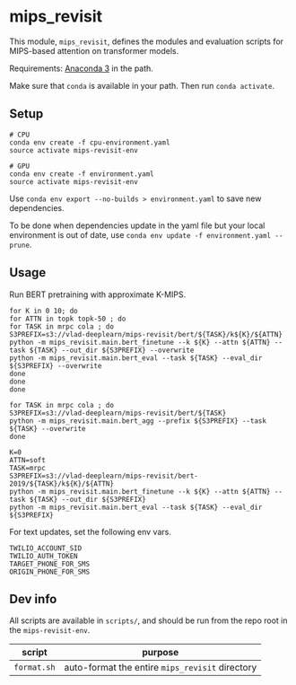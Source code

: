 # mips_revisit

This module, `mips_revisit`, defines the modules and evaluation scripts for MIPS-based
attention on transformer models.

Requirements: [Anaconda 3](https://www.anaconda.com/distribution/) in the path.

Make sure that `conda` is available in your path. Then run `conda activate`.

## Setup

```
# CPU
conda env create -f cpu-environment.yaml
source activate mips-revisit-env

# GPU
conda env create -f environment.yaml
source activate mips-revisit-env
```

Use `conda env export --no-builds > environment.yaml` to save new dependencies.

To be done when dependencies update in the yaml file but your local environment is out of date, use `conda env update -f environment.yaml --prune`.

## Usage

Run BERT pretraining with approximate K-MIPS.
```
for K in 0 10; do 
for ATTN in topk topk-50 ; do
for TASK in mrpc cola ; do
S3PREFIX=s3://vlad-deeplearn/mips-revisit/bert/${TASK}/k${K}/${ATTN}
python -m mips_revisit.main.bert_finetune --k ${K} --attn ${ATTN} --task ${TASK} --out_dir ${S3PREFIX} --overwrite
python -m mips_revisit.main.bert_eval --task ${TASK} --eval_dir ${S3PREFIX} --overwrite
done
done
done

for TASK in mrpc cola ; do
S3PREFIX=s3://vlad-deeplearn/mips-revisit/bert/${TASK}
python -m mips_revisit.main.bert_agg --prefix ${S3PREFIX} --task ${TASK} --overwrite
done

K=0
ATTN=soft
TASK=mrpc
S3PREFIX=s3://vlad-deeplearn/mips-revisit/bert-2019/${TASK}/k${K}/${ATTN}
python -m mips_revisit.main.bert_finetune --k ${K} --attn ${ATTN} --task ${TASK} --out_dir ${S3PREFIX}
python -m mips_revisit.main.bert_eval --task ${TASK} --eval_dir ${S3PREFIX}
```

For text updates, set the following env vars.

```
TWILIO_ACCOUNT_SID
TWILIO_AUTH_TOKEN
TARGET_PHONE_FOR_SMS
ORIGIN_PHONE_FOR_SMS
```

## Dev info

All scripts are available in `scripts/`, and should be run from the repo root in the `mips-revisit-env`.

| script | purpose |
| ------ | ------- |
| `format.sh` | auto-format the entire `mips_revisit` directory |

